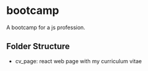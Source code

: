 # bootcamp

A bootcamp for a js profession. 

## Folder Structure

- cv_page: react web page with my curriculum vitae

